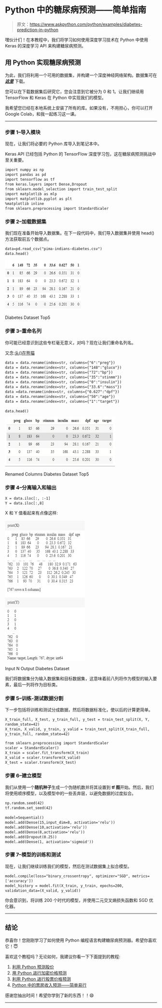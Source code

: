 # Python 中的糖尿病预测——简单指南

> 原文：<https://www.askpython.com/python/examples/diabetes-prediction-in-python>

嘿伙计们！在本教程中，我们将学习如何使用深度学习技术在 Python 中使用 Keras 的深度学习 API 来构建糖尿病预测。

## 用 Python 实现糖尿病预测

为此，我们将利用一个可用的数据集，并构建一个深度神经网络架构。数据集可在 [***这里***](https://www.kaggle.com/kumargh/pimaindiansdiabetescsv) 下载。

您可以在下载数据集后研究它，您会注意到它被分为 0 和 1。让我们继续用 TensorFlow 和 Keras 在 Python 中实现我们的模型。

我希望您已经在本地系统上安装了所有的库。如果没有，不用担心，你可以打开 Google Colab，和我一起练习这一课。

* * *

### 步骤 1–导入模块

现在，让我们将必要的 Python 库导入到笔记本中。

Keras API 已经包括 Python 的 TensorFlow 深度学习包，这在糖尿病预测挑战中至关重要。

```
import numpy as np
import pandas as pd
import tensorflow as tf
from keras.layers import Dense,Dropout
from sklearn.model_selection import train_test_split
import matplotlib as mlp
import matplotlib.pyplot as plt
%matplotlib inline
from sklearn.preprocessing import StandardScaler

```

### 步骤 2–加载数据集

我们现在准备开始导入数据集。在下一段代码中，我们导入数据集并使用 head()方法获取前五个数据点。

```
data=pd.read_csv("pima-indians-diabetes.csv")
data.head()

```

![Diabetes Dataset Top5](img/5d75f7d27c4f50ca1b706338351c2bea.png)

Diabetes Dataset Top5

### 步骤 3–重命名列

你可能已经意识到这些专栏毫无意义，对吗？现在让我们重命名列名。

又念:[头()在熊猫](https://www.askpython.com/python-modules/pandas/head-and-tail-of-dataframe-series)

```
data = data.rename(index=str, columns={"6":"preg"})
data = data.rename(index=str, columns={"148":"gluco"})
data = data.rename(index=str, columns={"72":"bp"})
data = data.rename(index=str, columns={"35":"stinmm"})
data = data.rename(index=str, columns={"0":"insulin"})
data = data.rename(index=str, columns={"33.6":"mass"})
data =data.rename(index=str, columns={"0.627":"dpf"})
data = data.rename(index=str, columns={"50":"age"})
data = data.rename(index=str, columns={"1":"target"})

data.head()

```

![Renamed Columns Diabetes Dataset Top5](img/1b39d4bae9477d7f8600f8c2d52a7c88.png)

Renamed Columns Diabetes Dataset Top5

### 步骤 4–分离输入和输出

```
X = data.iloc[:, :-1]
Y = data.iloc[:,8]

```

X 和 Y 值看起来有点像这样:

![Input N Output Diabetes Dataset](img/224bc341d95e6efac900c83911314b15.png)

Input N Output Diabetes Dataset

我们将数据集分为输入数据集和目标数据集，这意味着前八列将作为模型的输入要素，最后一列将作为目标类。

### 步骤 5–训练-测试数据分割

下一步包括将训练和测试分成数据，然后将数据标准化，使以后的计算更简单。

```
X_train_full, X_test, y_train_full, y_test = train_test_split(X, Y, random_state=42)
X_train, X_valid, y_train, y_valid = train_test_split(X_train_full, y_train_full, random_state=42)

```

```
from sklearn.preprocessing import StandardScaler
scaler = StandardScaler()
X_train = scaler.fit_transform(X_train)
X_valid = scaler.transform(X_valid)
X_test = scaler.transform(X_test)

```

### 步骤 6–建立模型

我们从使用一个**随机种子**生成一个伪随机数并将其设置到 **tf 图**开始。然后，我们将使用顺序模型，以及模型中的一些丢弃层，以避免数据的过度拟合。

```
np.random.seed(42)
tf.random.set_seed(42)

model=Sequential()
model.add(Dense(15,input_dim=8, activation='relu'))
model.add(Dense(10,activation='relu'))
model.add(Dense(8,activation='relu'))
model.add(Dropout(0.25))
model.add(Dense(1, activation='sigmoid'))

```

### 步骤 7–模型的训练和测试

现在，让我们继续训练我们的模型，然后在测试数据集上拟合模型。

```
model.compile(loss="binary_crossentropy", optimizer="SGD", metrics=['accuracy'])
model_history = model.fit(X_train, y_train, epochs=200, validation_data=(X_valid, y_valid))

```

你会意识到，将训练 200 个时代的模型，并使用二元交叉熵损失函数和 SGD 优化器。

* * *

## 结论

恭喜你！您刚刚学习了如何使用 Python 编程语言构建糖尿病预测器。希望你喜欢它！😇

喜欢这个教程吗？无论如何，我建议你看一下下面提到的教程:

1.  [利用 Python 预测股价](https://www.askpython.com/python/examples/stock-price-prediction-python)
2.  [用 Python 进行加密价格预测](https://www.askpython.com/python/examples/crypto-price-prediction)
3.  [利用 Python 进行股票价格预测](https://www.askpython.com/python/examples/stock-price-prediction-python)
4.  [Python 中的票房收入预测——简单易行](https://www.askpython.com/python/examples/box-office-revenue-prediction)

感谢您抽出时间！希望你学到了新的东西！！😄

* * *